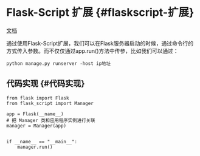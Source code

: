 # Flask-Script 扩展 {#flaskscript-扩展}

[文档](https://flask-script.readthedocs.io/en/latest/)

通过使用Flask-Script扩展，我们可以在Flask服务器启动的时候，通过命令行的方式传入参数。而不仅仅通过app.run\(\)方法中传参，比如我们可以通过：

```
python manage.py runserver -host ip地址
```

## 代码实现 {#代码实现}

```
from flask import Flask
from flask_script import Manager

app = Flask(__name__)
# 把 Manager 类和应用程序实例进行关联
manager = Manager(app)


if __name__ == "__main__":
    manager.run()
```



